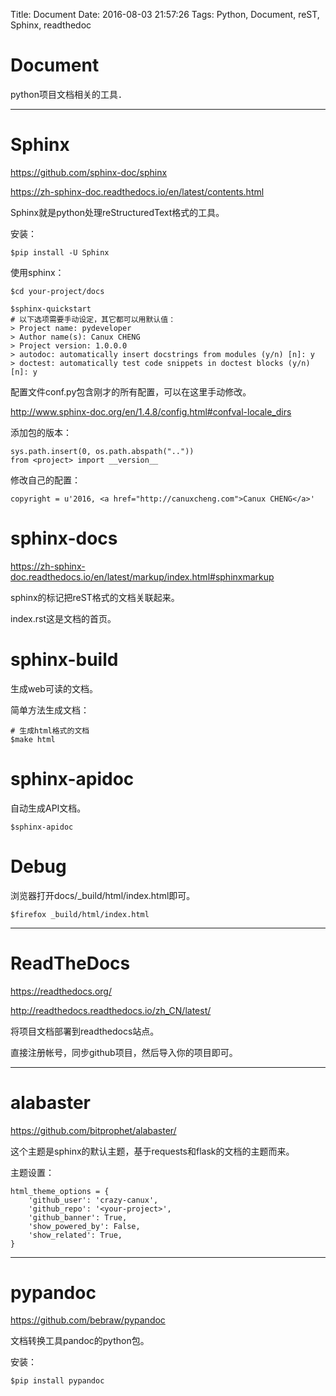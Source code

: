 Title: Document
Date: 2016-08-03 21:57:26
Tags: Python, Document, reST, Sphinx, readthedoc



# Document

python项目文档相关的工具．

***

# Sphinx

<https://github.com/sphinx-doc/sphinx>

<https://zh-sphinx-doc.readthedocs.io/en/latest/contents.html>

Sphinx就是python处理reStructuredText格式的工具。

安装：

    $pip install -U Sphinx

使用sphinx：

    $cd your-project/docs

    $sphinx-quickstart
    # 以下选项需要手动设定，其它都可以用默认值：
    > Project name: pydeveloper
    > Author name(s): Canux CHENG
    > Project version: 1.0.0.0
    > autodoc: automatically insert docstrings from modules (y/n) [n]: y
    > doctest: automatically test code snippets in doctest blocks (y/n) [n]: y

配置文件conf.py包含刚才的所有配置，可以在这里手动修改。

<http://www.sphinx-doc.org/en/1.4.8/config.html#confval-locale_dirs>

添加包的版本：

    sys.path.insert(0, os.path.abspath(".."))
    from <project> import __version__

修改自己的配置：

    copyright = u'2016, <a href="http://canuxcheng.com">Canux CHENG</a>'

# sphinx-docs

<https://zh-sphinx-doc.readthedocs.io/en/latest/markup/index.html#sphinxmarkup>

sphinx的标记把reST格式的文档关联起来。

index.rst这是文档的首页。

# sphinx-build

生成web可读的文档。

简单方法生成文档：

    # 生成html格式的文档
    $make html

# sphinx-apidoc

自动生成API文档。

    $sphinx-apidoc

# Debug

浏览器打开docs/_build/html/index.html即可。

    $firefox _build/html/index.html

***

# ReadTheDocs

<https://readthedocs.org/>

<http://readthedocs.readthedocs.io/zh_CN/latest/>

将项目文档部署到readthedocs站点。

直接注册帐号，同步github项目，然后导入你的项目即可。

***

# alabaster

<https://github.com/bitprophet/alabaster/>

这个主题是sphinx的默认主题，基于requests和flask的文档的主题而来。

主题设置：

    html_theme_options = {
        'github_user': 'crazy-canux',
        'github_repo': '<your-project>',
        'github_banner': True,
        'show_powered_by': False,
        'show_related': True,
    }

***

# pypandoc

<https://github.com/bebraw/pypandoc>

文档转换工具pandoc的python包。

安装：

    $pip install pypandoc

